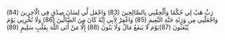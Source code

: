رَبِّ هَبْ لِي حُكْمًا وَأَلْحِقْنِي بِالصَّالِحِينَ (83) وَاجْعَل لِّي لِسَانَ صِدْقٍ فِي الْآخِرِينَ (84) وَاجْعَلْنِي مِن وَرَثَةِ جَنَّةِ النَّعِيمِ (85) وَاغْفِرْ لِأَبِي إِنَّهُ كَانَ مِنَ الضَّالِّينَ (86) وَلَا تُخْزِنِي يَوْمَ يُبْعَثُونَ (87)يَوْمَ لَا يَنفَعُ مَالٌ وَلَا بَنُونَ (88) إِلَّا مَنْ أَتَى اللَّهَ بِقَلْبٍ سَلِيمٍ (89)
